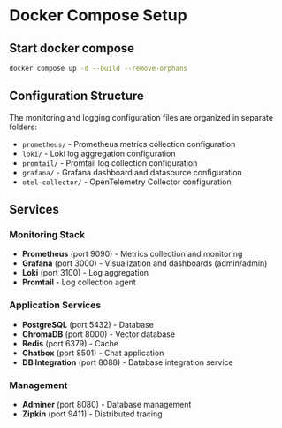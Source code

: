 # Docker Compose Setup

## Start docker compose

```sh
docker compose up -d --build --remove-orphans
```

## Configuration Structure

The monitoring and logging configuration files are organized in separate folders:

- `prometheus/` - Prometheus metrics collection configuration
- `loki/` - Loki log aggregation configuration  
- `promtail/` - Promtail log collection configuration
- `grafana/` - Grafana dashboard and datasource configuration
- `otel-collector/` - OpenTelemetry Collector configuration

## Services

### Monitoring Stack
- **Prometheus** (port 9090) - Metrics collection and monitoring
- **Grafana** (port 3000) - Visualization and dashboards (admin/admin)
- **Loki** (port 3100) - Log aggregation
- **Promtail** - Log collection agent

### Application Services  
- **PostgreSQL** (port 5432) - Database
- **ChromaDB** (port 8000) - Vector database
- **Redis** (port 6379) - Cache
- **Chatbox** (port 8501) - Chat application
- **DB Integration** (port 8088) - Database integration service

### Management
- **Adminer** (port 8080) - Database management
- **Zipkin** (port 9411) - Distributed tracing
